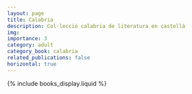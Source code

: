 ```yaml
---
layout: page
title: Calabria
description: Col·lecció calabria de literatura en castellà
img:
importance: 3
category: adult
category_book: calabria
related_publications: false
horizontal: true
---
```


{% include books_display.liquid %}
